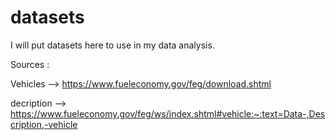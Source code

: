 # datasets
I will put datasets here to use in my data analysis.

Sources :

Vehicles --> https://www.fueleconomy.gov/feg/download.shtml

decription --> https://www.fueleconomy.gov/feg/ws/index.shtml#vehicle:~:text=Data-,Description,-vehicle
